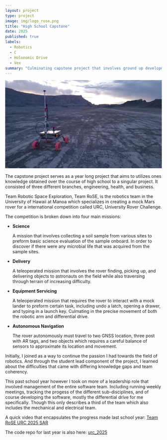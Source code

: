 ```yaml
---
layout: project
type: project
image: img/logo_rose.png
title: "High School Capstone"
date: 2025
published: true
labels:
  - Robotics
  - C
  - Holonomic Drive
  - Vex
summary: "Culminating capstone project that involves ground up development of a holonomic drive system."
---
```


<img class="img-fluid" src="../img/rover_desert.jpg">

The capstone project serves as a year long project that aims to utilizes ones knowledge obtained over the course of high school to a singular project. It consisted of three different branches, engineering, health, and business. 

Team Robotic Space Exploration, Team RoSE, is the robotics team in the University of Hawaii at Manoa which specializes in creating a mock Mars rover for a international competition called URC, University Rover Challenge. 

The competition is broken down into four main missions: 

- **Science**

  A mission that involves collecting a soil sample from various sites to preform basic science evaluation of the sample onboard. In order to discover if there were any microbial life that was acquired from the sample sites.

- **Delivery**

  A teleoperated mission that involves the rover finding, picking up, and delivering objects to astronauts on the field while also traversing through terrain of increasing difficulty.

- **Equipment Servicing**

  A teleoperated mission that requires the rover to interact with a mock lander to preform certain task, including undo a latch, opening a drawer, and typing in a launch key. Culmating in the precise movement of both the robotic arm and differential drive.

- **Autonomous Navigation**

  The rover autonomously must travel to two GNSS location, three post with AR tags, and two objects which requires a careful balance of sensors to approximate its location and movement.

Initially, I joined as a way to continue the passion I had towards the field of robotics. And through the student lead component of the project, I learned about the difficulties that came with differing knowledge gaps and team coherency. 

This past school year however I took on more of a leadership role that involved management of the entire software team. Including running weekly meetings, tracking the progess of the different sub-disciplines, and of course developing the software, mostly the differential drive for me specifically. Though this only describes a third of the team which also includes the mechanical and electrical team. 

A quick video that encapsulates the progress made last school year: [Team RoSE URC 2025 SAR](https://www.youtube.com/watch?v=bVW3kchtqlg)

The code repo for last year is also here: [urc_2025](https://github.com/RoboticSpaceExploration/urc_2025)